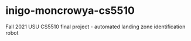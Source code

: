 # inigo-moncrowya-cs5510
Fall 2021 USU CS5510 final project - automated landing zone identification robot
